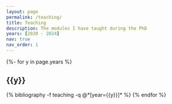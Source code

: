 ```yaml
---
layout: page
permalink: /teaching/
title: Teaching
description: The modules I have taught during the PhD
years: [2020 - 2024]
nav: true
nav_order: 1
---
```


<div class="teaching">

{%- for y in page.years %}
  <h2 class="year">{{y}}</h2>
    {% bibliography -f teaching -q @*[year={{y}}]* %}
{% endfor %}

</div>
